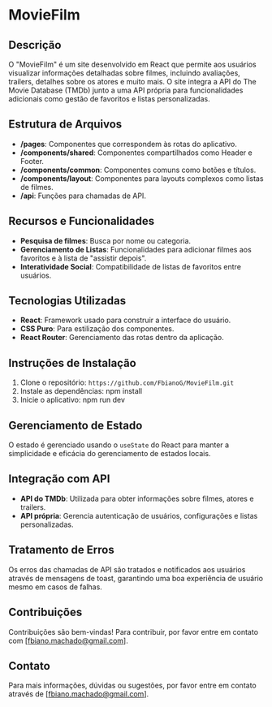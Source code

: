 # MovieFilm

## Descrição

O "MovieFilm" é um site desenvolvido em React que permite aos usuários visualizar informações detalhadas sobre filmes, incluindo avaliações, trailers, detalhes sobre os atores e muito mais. O site integra a API do The Movie Database (TMDb) junto a uma API própria para funcionalidades adicionais como gestão de favoritos e listas personalizadas.

## Estrutura de Arquivos

- **/pages**: Componentes que correspondem às rotas do aplicativo.
- **/components/shared**: Componentes compartilhados como Header e Footer.
- **/components/common**: Componentes comuns como botões e títulos.
- **/components/layout**: Componentes para layouts complexos como listas de filmes.
- **/api**: Funções para chamadas de API.

## Recursos e Funcionalidades

- **Pesquisa de filmes**: Busca por nome ou categoria.
- **Gerenciamento de Listas**: Funcionalidades para adicionar filmes aos favoritos e à lista de "assistir depois".
- **Interatividade Social**: Compatibilidade de listas de favoritos entre usuários.

## Tecnologias Utilizadas

- **React**: Framework usado para construir a interface do usuário.
- **CSS Puro**: Para estilização dos componentes.
- **React Router**: Gerenciamento das rotas dentro da aplicação.

## Instruções de Instalação

1. Clone o repositório: `https://github.com/FbianoG/MovieFilm.git`
2. Instale as dependências: npm install
3. Inicie o aplicativo: npm run dev

## Gerenciamento de Estado

O estado é gerenciado usando o `useState` do React para manter a simplicidade e eficácia do gerenciamento de estados locais.

## Integração com API

- **API do TMDb**: Utilizada para obter informações sobre filmes, atores e trailers.
- **API própria**: Gerencia autenticação de usuários, configurações e listas personalizadas.

## Tratamento de Erros

Os erros das chamadas de API são tratados e notificados aos usuários através de mensagens de toast, garantindo uma boa experiência de usuário mesmo em casos de falhas.

## Contribuições

Contribuições são bem-vindas! Para contribuir, por favor entre em contato com [fbiano.machado@gmail.com].

## Contato

Para mais informações, dúvidas ou sugestões, por favor entre em contato através de [fbiano.machado@gmail.com].
